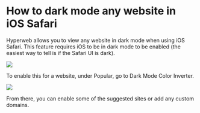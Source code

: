 # How to dark mode any website in iOS Safari

Hyperweb allows you to view any website in dark mode when using iOS Safari. This feature requires iOS to be in dark mode to be enabled (the easiest way to tell is if the Safari UI is dark).

![](../static/images/dual-facing-nytimesdark.png)

To enable this for a website, under Popular, go to Dark Mode Color Inverter.

![](../static/images/dual-facing-dark.png)

From there, you can enable some of the suggested sites or add any custom domains.